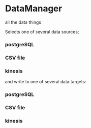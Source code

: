 # DataManager
all the data things

Selects one of several data sources;
### postgreSQL
### CSV file 
### kinesis

and write to one of several data targets:
### postgreSQL
### CSV file 
### kinesis
